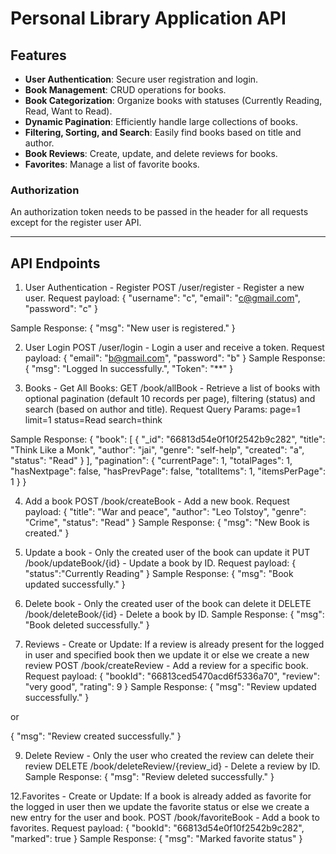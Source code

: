 # Personal Library Application API

## Features

- **User Authentication**: Secure user registration and login.
- **Book Management**: CRUD operations for books.
- **Book Categorization**: Organize books with statuses (Currently Reading, Read, Want to Read).
- **Dynamic Pagination**: Efficiently handle large collections of books.
- **Filtering, Sorting, and Search**: Easily find books based on title and author.
- **Book Reviews**: Create, update, and delete reviews for books.
- **Favorites**: Manage a list of favorite books.

### Authorization
An authorization token needs to be passed in the header for all requests except for the register user API.

---

## API Endpoints

1. User Authentication - Register
POST /user/register - Register a new user.
Request payload:
{
  "username": "c",
  "email": "c@gmail.com",
  "password": "c"
}

Sample Response:
{
  "msg": "New user is registered."
}

2. User Login
POST /user/login - Login a user and receive a token.
Request payload:
{
  "email": "b@gmail.com",
  "password": "b"
}
Sample Response:
{
  "msg": "Logged In successfully.",
  "Token": "**"
}

3. Books - Get All Books:
GET /book/allBook - Retrieve a list of books with optional pagination (default 10 records per page), filtering (status) and search (based on author and title).
Request Query Params:
page=1
limit=1
status=Read
search=think

Sample Response:
{
  "book": [
    {
      "_id": "66813d54e0f10f2542b9c282",
      "title": "Think Like a Monk",
      "author": "jai",
      "genre": "self-help",
      "created": "a",
      "status": "Read"
    }
  ],
  "pagination": {
    "currentPage": 1,
    "totalPages": 1,
    "hasNextpage": false,
    "hasPrevPage": false,
    "totalItems": 1,
    "itemsPerPage": 1
  }
}

4. Add a book
POST /book/createBook - Add a new book.
Request payload:
{
  "title": "War and peace",
  "author": "Leo Tolstoy",
  "genre": "Crime",
  "status": "Read"
}
Sample Response:
{
  "msg": "New Book is created."
}

5. Update a book - Only the created user of the book can update it
PUT /book/updateBook/{id} - Update a book by ID.
Request payload:
{
  "status":"Currently Reading"
}
Sample Response:
{
  "msg": "Book updated successfully."
}

6. Delete book - Only the created user of the book can delete it
DELETE /book/deleteBook/{id} - Delete a book by ID.
Sample Response:
{
  "msg": "Book deleted successfully."
}

7. Reviews - Create or Update: If a review is already present for the logged in user and specified book then we update it or else we create a new review
POST /book/createReview - Add a review for a specific book.
Request payload:
{
  "bookId": "66813ced5470acd6f5336a70",
  "review": "very good",
  "rating": 9
}
Sample Response:
{
  "msg": "Review updated successfully."
}

or

{
  "msg": "Review created successfully."
}

9. Delete Review - Only the user who created the review can delete their review
DELETE /book/deleteReview/{review_id} - Delete a review by ID.
Sample Response:
{
  "msg": "Review deleted successfully."
}

12.Favorites - Create or Update:  If a book is already added as favorite for the logged in user then we update the favorite status or else we create a new entry for the user and book.
POST /book/favoriteBook - Add a book to favorites.
Request payload:
{
  "bookId": "66813d54e0f10f2542b9c282",
  "marked": true
}
Sample Response:
{
  "msg": "Marked favorite status"
}
